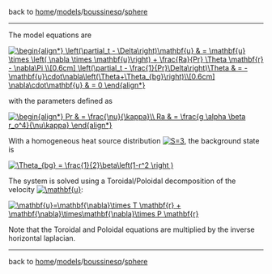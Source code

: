 back to [home](home)/[models](models)/[boussinesq](models-boussinesq)/[sphere](models-boussinesq-sphere)

---

The model equations are

<a href="https://www.codecogs.com/eqnedit.php?latex=\inline&space;\begin{align*}&space;\left(\partial_t&space;-&space;\Delta\right)\mathbf{u}&space;&&space;=&space;\mathbf{u}&space;\times&space;\left(&space;\nabla&space;\times&space;\mathbf{u}\right)&space;&plus;&space;\frac{Ra}{Pr}&space;\Theta&space;\mathbf{r}&space;-&space;\nabla\Pi&space;\\[0.6cm]&space;\left(\partial_t&space;-&space;\frac{1}{Pr}\Delta\right)\Theta&space;&&space;=&space;-&space;\mathbf{u}\cdot\nabla\left(\Theta+\Theta_{bg}\right)\\[0.6cm]&space;\nabla\cdot\mathbf{u}&space;&&space;=&space;0&space;\end{align*}" target="_blank"><img src="https://latex.codecogs.com/svg.latex?\inline&space;\begin{align*}&space;\left(\partial_t&space;-&space;\Delta\right)\mathbf{u}&space;&&space;=&space;\mathbf{u}&space;\times&space;\left(&space;\nabla&space;\times&space;\mathbf{u}\right)&space;&plus;&space;\frac{Ra}{Pr}&space;\Theta&space;\mathbf{r}&space;-&space;\nabla\Pi&space;\\[0.6cm]&space;\left(\partial_t&space;-&space;\frac{1}{Pr}\Delta\right)\Theta&space;&&space;=&space;-&space;\mathbf{u}\cdot\nabla\left(\Theta+\Theta­{bg}\right)\\[0.6cm]&space;\nabla\cdot\mathbf{u}&space;&&space;=&space;0&space;\end{align*}" title="\begin{align*} \left(\partial_t - \Delta\right)\mathbf{u} & = \mathbf{u} \times \left( \nabla \times \mathbf{u}\right) + \frac{Ra}{Pr} \Theta \mathbf{r} - \nabla\Pi \\[0.6cm] \left(\partial_t - \frac{1}{Pr}\Delta\right)\Theta & =  - \mathbf{u}\cdot\nabla\left(\Theta+\Theta­_{bg}\right)\\[0.6cm] \nabla\cdot\mathbf{u} & = 0 \end{align*}" /></a>

with the parameters defined as

<a href="https://www.codecogs.com/eqnedit.php?latex=\inline&space;\begin{align*}&space;Pr&space;&&space;=&space;\frac{\nu}{\kappa}\\&space;Ra&space;&&space;=&space;\frac{g&space;\alpha&space;\beta&space;r_o^4}{\nu\kappa}&space;\end{align*}" target="_blank"><img src="https://latex.codecogs.com/svg.latex?\inline&space;\begin{align*}&space;Pr&space;&&space;=&space;\frac{\nu}{\kappa}\\&space;Ra&space;&&space;=&space;\frac{g&space;\alpha&space;\beta&space;r_o^4}{\nu\kappa}&space;\end{align*}" title="\begin{align*} Pr & = \frac{\nu}{\kappa}\\ Ra & = \frac{g \alpha \beta r_o^4}{\nu\kappa} \end{align*}" /></a>

With a homogeneous heat source distribution <a href="https://www.codecogs.com/eqnedit.php?latex=\inline&space;S=3" target="_blank"><img src="https://latex.codecogs.com/svg.latex?\inline&space;S=3" title="S=3" /></a>, the background state is

<a href="https://www.codecogs.com/eqnedit.php?latex=\inline&space;\Theta_{bg}&space;=&space;\frac{1}{2}\beta\left(1-r^2&space;\right&space;)" target="_blank"><img src="https://latex.codecogs.com/svg.latex?\inline&space;\Theta_{bg}&space;=&space;\frac{1}{2}\beta\left(1-r^2&space;\right&space;)" title="\Theta_{bg} = \frac{1}{2}\beta\left(1-r^2 \right )" /></a>

The system is solved using a Toroidal/Poloidal decomposition of the velocity <a href="https://www.codecogs.com/eqnedit.php?latex=\inline&space;\mathbf{u}" target="_blank"><img src="https://latex.codecogs.com/svg.latex?\inline&space;\mathbf{u}" title="\mathbf{u}" /></a>:

<a href="https://www.codecogs.com/eqnedit.php?latex=\inline&space;\mathbf{u}=\mathbf{\nabla}\times&space;T&space;\mathbf{r}&space;&plus;&space;\mathbf{\nabla}\times\mathbf{\nabla}\times&space;P&space;\mathbf{r}" target="_blank"><img src="https://latex.codecogs.com/svg.latex?\inline&space;\mathbf{u}=\mathbf{\nabla}\times&space;T&space;\mathbf{r}&space;&plus;&space;\mathbf{\nabla}\times\mathbf{\nabla}\times&space;P&space;\mathbf{r}" title="\mathbf{u}=\mathbf{\nabla}\times T \mathbf{r} + \mathbf{\nabla}\times\mathbf{\nabla}\times P \mathbf{r}" /></a>

Note that the Toroidal and Poloidal equations are multiplied by the inverse horizontal laplacian.

---

back to [home](home)/[models](models)/[boussinesq](models-boussinesq)/[sphere](models-boussinesq-sphere)
